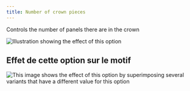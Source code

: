 ```yaml
---
title: Number of crown pieces
---
```


Controls the number of panels there are in the crown

![Illustration showing the effect of this option](gores.svg)

## Effet de cette option sur le motif

![This image shows the effect of this option by superimposing several variants that have a different value for this option](holmes_gores_sample.svg "Effect of this option on the pattern")
